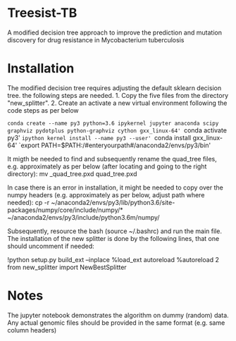 # Treesist-TB
A modified decision tree approach to improve the prediction and mutation discovery for drug resistance in Mycobacterium tuberculosis

# Installation 
The modified decision tree requires adjusting the default sklearn decision tree. the following steps are needed. 1. Copy the five files from the directory "new_splitter". 2. Create an activate a new virtual environment following the code steps as per below 

`conda create --name py3 python=3.6 ipykernel jupyter anaconda scipy graphviz pydotplus python-graphviz cython gxx_linux-64'
`conda activate py3'
`ipython kernel install --name py3 --user'
`conda install gxx_linux-64'
`export PATH=$PATH:/#enteryourpath#/anaconda2/envs/py3/bin'

It migth be needed to find and subsequently rename the quad_tree files, e.g. approximately as per below (after locating and going to the right directory):
mv _quad_tree.pxd quad_tree.pxd

In case there is an error in installation, it might be needed to copy over the numpy headers (e.g. approximately as per below, adjust path where needed): 
cp -r ~/anaconda2/envs/py3/lib/python3.6/site-packages/numpy/core/include/numpy/* ~/anaconda2/envs/py3/include/python3.6m/numpy/

Subsequently, resource the bash (source ~/.bashrc) and run the main file. The installation of the new splitter is done by the following lines, that one should uncomment if needed: 

!python setup.py build_ext –inplace
%load_ext autoreload
%autoreload 2
from new_splitter import NewBestSplitter

# Notes
The jupyter notebook demonstrates the algorithm on dummy (random) data. Any actual genomic files should be provided in the same format (e.g. same column headers) 
